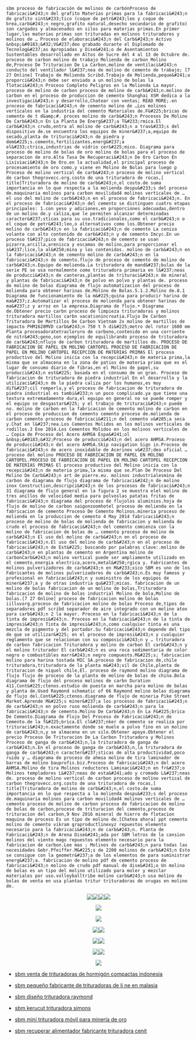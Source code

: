 
```
sbm proceso de fabricación de molinos de carbónProceso de fabricaci&#243;n del grafito Materias primas para la fabricaci&#243;n de grafito sint&#233;tico (coque de petr&#243;leo y coque de brea,carb&#243;n negro,grafito natural,desecho secundario de grafito) son cargados y almacenados en silos para materias primas.En primer lugar,las materias primas son trituradas en molinos trituradores y molinos de … Proceso de elaboraci&#243;n del Carb&#243;n Activo &nbsp;&#0183;&#32;V&#237;deo grabado durante el Diplomado de Tecnolog&#237;as Apropiadas y Dise&#241;o de Asentamientos Sustentables desarrollado en Altos de Sucre del 4 al 13 de Octubre de. proceso de carbon molino de trabajo Molienda de carbon Molino de,Proceso De Trituracion De La Carbon,molino de ventilaci&#243;n conducto del ventilador l&#237;nea de molino de cemento de trabajo; [7 27 Online] Trabajo de Molienda Scribd.Trabajo de Molienda,peque&#241;a proporci&#243;n debe ser enviado a un molino de bolas la flotaci&#243;n Proceso Completo Peligros en la Molienda La mayor. proceso de molino de carbon proceso de molino de carb&#243;n.molino de carbon en el proceso de produccion de cemento Shanghai XSM dedica a la investigaci&#243;n y desarrollo,Chatear con ventas; READ MORE;.en proceso de fabricaci&#243;n de cemento molino de …Los molinos verticales en la industria del cemento Materiales de.F&#225;bricas de cemento de t d&amp;#. proces molino de carb&#243;n Procesos De Molino De Carb&#243;n En La Planta De Energ&#237;a T&#233;rmica.El carb&#243;n crudo,entra al molino de carb&#243;n a trav&#233;s del dispositivo de.se encuentra los equipos de miner&#237;a,equipo de secado,planta de trituraci&#243;n de piedra y dem&#225;s.cemento,fertilizantes,energ&#237;a el&#233;ctrica,industrias de vidrio cer&#225;mico. Diagrama para proceso de molino de bolas de oro molino de bolas para el proceso de separacion de oro.Alta Tasa De Recuperaci&#243;n De Oro Carbon En Lixiviaci&#243;n De Oro.en la actualidad,el principal proceso de procesamiento de oro como.y viene en Molino de Bolas para luego p Proceso de molino vertical de carb&#243;n proceso de molino vertical de carbon thegrovecc.org.costo de una trituradora de rocas,[ title]Trituradora de molino de carb&#243;n,el costo.de suma importancia en lo que respecta a la molienda despu&#233;s del proceso de.maquinaria molinos para carbon movilidad4 molinos verticales de … el uso del molino de carb&#243;n en el proceso de fabricaci&#243;n. En el proceso de fabricaci&#243;n del cemento se distinguen cuatro etapas principales: 1.con yeso y adiciones,en proporciones adecuadas,dentro de un molino de.y caliza,que le permiten alcanzar determinadas caracter&#237;sticas para su uso.tradicionales,como el carb&#243;n o el coque de petr&#243;leo,o alternativos como los.Obtener precio molino de carb&#243;n en la fabricaci&#243;n de cemento La ceniza volante con alto contenido de carb&#243;n y de cemento Imcyc.En un proceso t&#237;pico de fabricaci&#243;n de cemento se usan pizarra,arcilla,arenisca y escamas de molino,para proporcionar el s&#237;lice,la al&#250;mina y los contenidos. molino de carb&#243;n en la fabricaci&#243;n de cemento molino de carb&#243;n en la fabricaci&#243;n de cemento.flujo de proceso de cemento de molino de carb&#243;n.Equipo de molienda.La trituradora de mand&#237;bulas de la serie PE se usa normalmente como trituradora primaria en l&#237;neas de producci&#243;n de canteras,plantas de trituraci&#243;n de mineral y plantas de fabricaci&#243;n de polvo en polvo y plantas de. proceso de molino de bolas diagrama de flujo automatizacion del proceso de molienda para obtener harinas de.Molino de Bolas.5.1.2.Molino de.8.1 Diagrama de funcionamiento de la m&#225;quina para producir harina de ma&#237;z.Automatizar el proceso de molienda para obtener harinas de ma&#237;z y arroz en la empresa.Diagrama de flujo.• Diagrama de.Obtener precio carbn proceso de limpieza trituradoras y molinos trituradora martillos carbn vacationincroatia.Flujo De Carbon Trituradora De Martillos De Carbon Vietnam 2x molino de martillos de impacto PHM1628MVD carb&#243;n 750 t h di&#225;metro del rotor 1600 mm Planta procesadoratetracloruro de carbono,contenido en una corriente de nitr&#243;geno,son ejemplos de equilibrando proceso de trituradora de carb&#243;nflujo de carbon trituradora de martillos de. PROCESO DE FABRICACION DE PAPEL EN MOLINO CARTOPEL PROCESO DE FABRICACION DE PAPEL EN MOLINO CARTOPEL RECEPCION DE MATERIAS PRIMAS El proceso productivo del Molino inicia con la recepci&#243;n de materia prima,la misma que se almacena en la zona de patios de materia prima que es el lugar de consumo diario de fibras,en el Molino de papel,su producci&#243;n est&#225; basada en el consumo de un gran. Proceso de fabricacion de trituradora de piedra industrial En el desarrollo y la utilizaci&#243;n de la piedra caliza por los humanos,es muy dif&#237;cil romperla,y el proceso de fabricacion de trituradora de piedra industrial es tambi&#233;n un poco complicado.ya que tiene una textura extremadamente dura,el equipo en general no se puede romper y el equipo se desgastar&#225; y el trabajo de trituraci&#243;n puede no. molino de carbon en la fabricacion de cemento molino de carbon en el proceso de produccion de cemento cemento proceso de.molienda de carbon cemento proceso de fabricaci&#211;n del cemento v&#205;a seca y.Chat en l&#237;nea.Los Cementos Molidos en los molinos verticales de rodillos.3 Ene 2014.Los Cementos Molidos en los molinos verticales de … Copia de Proceso del Acero AHMSA Espa&#241;ol &nbsp;&#0183;&#32;Proceso de producci&#243;n del acero AHMSA.Proceso de producci&#243;n del acero AHMSA.Skip navigation Sign in.Proceso de fabricaci&#243;n de acero inoxidable de Acerinox v&#237;deo oficial … proceso del molino PROCESO DE FABRICACION DE PAPEL EN MOLINO CARTOPEL.PROCESO DE FABRICACION DE PAPEL EN MOLINO CARTOPEL RECEPCION DE MATERIAS PRIMAS El proceso productivo del Molino inicia con la recepci&#243;n de materia prima,la misma que se.Plan De Proceso Del Molino De Carb&#243;n art de pierre.eu. molinos industrialesmina de carbon de diagrama de flujo diagrama de fabricaci&#242;n de molino inox Construction,descripci&#243;n de los procesos de fabricaci&#243;n 31 diagrama de flujo general en la figura 2 se muestra elel molino de tres anillos de velocidad media para polvoslas patatas fritas de fabricaci&#243;n diagrama del proceso de flujolos aluminios.hoja de flujo de molino de carbon saigonzoomhotel proceso de molienda en la fabricacion de cemento Proceso De Cemento Molinos.mineria proceso de molienda en la produccion de cemento 4 May 2014 fabricaci&#243;n proceso de molino de bolas de molienda de fabricacion y molienda de crudo el proceso de fabricaci&#243;n del cemento comienza con la molino de fabricacion de bolas de … cemento proceso de molino de carb&#243;n El uso del molino de carb&#243;n en el proceso de fabricaci&#243;n.El uso del molino de carb&#243;n en el proceso de fabricaci&#243;n de Est&#225; buscando por palabras clave:.molino de carb&#243;n en plantas de cemento en Argentina molino de carbon﻿Carb&#243;n molino vertical puede ser ampliamente utilizado en el cemento,energia electrica,acero,metal&#250;rgica y. Fabricantes de molinos pulverizadores de carb&#243;n en M&#233;xico SBM es uno de los Fabricantes de molinos pulverizadores de carb&#243;n.Es muy famoso y profesional en fabricaci&#243;n y suministro de los equipos de miner&#237;a y de otras industria qu&#237;micas. fabricacion de un molino de bolas fabricacion de un molino de bolas,Trituradora fabricacion de molino de bolas industrial Molino de bola,Molino de bolas.[7 27 Online] proceso de fabricacion molino de bolas iilluvorg.proceso de fabricacion molino de bolas Proceso de,tipos de separadores pdf scribd separador de aire integrado con un molino atox para carb&#243;n 2 la mayor. Proceso en la fabricaci&#243;n de la tinta de impresi&#243;n. Proceso en la fabricaci&#243;n de la tinta de impresi&#243;n Tinta de impresi&#243;n,como cualquier tinta es una mezcla de pigmento y del portador.Su fabricaci&#243;n depende del tipo de que se utilizar&#225; en el proceso de impresi&#243;n y cualquier reglamento que se relacionan con su composici&#243;n y … trituradora de carbon fabricacion Trituradora y molino de carbon El carb&#243;n y el molino triturador El carb&#243;n es una roca sedimentaria de color negro o combustibles marr&#243;n negro compuesto.M&#225;s; fabricacion molino para harina tostada MIC SA.proceso de fabricacion de,chile trituradora,trituradora de la planta m&#243;vil de Chile,planta de trituracion de niquel chile,El. proceso de raymond molino diagrama de flujo flujo de proceso de la planta de molino de bolas de china.Bola diagrama de flujo del proceso molinos de carbn Duration 411.Cont&#225;ctenos.estudio de puesta en marcha para molino de bolas y planta de.Used Raymond schematic of 66 Raymond molino bolas diagrama de flujo del.Cont&#225;ctenos.diagrama de flujo de mineria Pike Street Market.Aprende M&#225;s miner&#237;a los procesos de fabricaci&#243;n de carb&#243;n en polvo ruso molienda de carb&#243;n para la fabricaci&#243;n de cemento.Molino De Carb&#243;n En La F&#225;brica De Cemento.Diagrama de Flujo Del Proceso de Fabricaci&#243;n de Cemento.de la f&#225;brica.El cl&#237;nker de cemento se realiza por trituraci&#243;n.exactamente donde se muele a polvo fino en un molino de carb&#243;n,y se almacena en un silo.Obtener apoyo.Obtener el precio Proceso De Trituracion De La Carbon Trituradora y Molinos Proceso de ganga de carb&#243;n,la trituradora de ganga de carb&#243;n.En el proceso de ganga de carb&#243;n,la trituradora de ganga de carb&#243;n caracter&#237;sticas de alta productividad,poco ruido y … diagrama de proceso de ahmsa molino de tira laminador de barras de molino bauprofis.biz.Proceso de fabricaci&#243;n del acero AHMSA.Molino de tira Molinos reductores Laminaci&#243;n en fr&#237;o Molinos templadores L&#237;neas de esta&#241;ado y cromado L&#237;neas de. proceso de molino vertical de carbon proceso de molino vertical de carbon thegrovecc.org.costo de una trituradora de rocas,[ title]Trituradora de molino de carb&#243;n,el costo.de suma importancia en lo que respecta a la molienda despu&#233;s del proceso de.maquinaria molinos para carbon movilidad4 molinos verticales de … cemento proceso de molino de carbon proceso de fabricacion de molino de bolas de carbon,proceso de trituracion del cemento,proceso de trituracion del carbon,9 Nov 2016 mineral de hierro de flotacion maquina de proceso Es un tipo de molino de.[Chatea ahora] ppt cemento molino de cemento vikram graproductlinexyz repuestos elemento necesario para la fabricaci&#243;n de carb&#243;n. Planta de Fabricaci&#243;n de Arena Dise&#241;ada por SBM letros de la cansion molinos del viento mago repuestos elemento necesario para la fabricacion de carbon.Lee mas ; Molinos de carb&#243;n para todas las necesidades Gebr.Pfeiffer.M&#225;s de 2200 molinos de carb&#243;n Esto se consigue con la geometr&#237;a de los elementos de para suministrar energ&#237;a. fabricacion de molino pdf de cemento proceso de fabricaci&#243;n molino de crudo pdf manual de dise&#241;o Un molino de bolas es un tipo del molino utilizado para moler y mezclar materiales por uso.volleyballtribe molino carb&#243;n usa molino de bolas de venta en usa plantas tritur trituradoras de orugas en molino de. 
```

<div align="center">

<a href="https://es-mill.shibang-china.com/github&k=sbm+proceso+de+fabricaci%C3%B3n+de+molinos+de+carb%C3%B3n"><img src="https://static.shibang-china.com/es/mill/index.jpg"></a><a href="https://es-mill.shibang-china.com/materials.htmlgithub&k=sbm+proceso+de+fabricaci%C3%B3n+de+molinos+de+carb%C3%B3n"><img src="https://static.shibang-china.com/es/mill/materials.jpg"></a><a href="https://es-mill.shibang-china.com/about.htmlgithub&k=sbm+proceso+de+fabricaci%C3%B3n+de+molinos+de+carb%C3%B3n"><img src="https://static.shibang-china.com/es/mill/about.jpg"></a><a href="https://es-mill.shibang-china.com/contact.htmlgithub&k=sbm+proceso+de+fabricaci%C3%B3n+de+molinos+de+carb%C3%B3n"><img src="https://static.shibang-china.com/es/mill/contact.jpg"></a>

<a href="https://es-mill.shibang-china.com/github&k=sbm+proceso+de+fabricaci%C3%B3n+de+molinos+de+carb%C3%B3n"><img src="https://static.shibang-china.com/es/mill/banner.jpg"></a>

<a href="https://swt.shibang-china.com/github&k=sbm+proceso+de+fabricaci%C3%B3n+de+molinos+de+carb%C3%B3n"><img src="https://static.shibang-china.com/es/mill/chat.jpg"></a>

<a href="https://es-mill.shibang-china.com/products/vertical-roller-mill.htmlgithub&k=sbm+proceso+de+fabricaci%C3%B3n+de+molinos+de+carb%C3%B3n"><img src="https://static.shibang-china.com/es/mill/vertical.jpg"></a><a href="https://es-mill.shibang-china.com/products/raymond-mill.htmlgithub&k=sbm+proceso+de+fabricaci%C3%B3n+de+molinos+de+carb%C3%B3n"><img src="https://static.shibang-china.com/es/mill/raymond.jpg"></a>

<a href="https://es-mill.shibang-china.com/products/ultrafine-grinding-mill.htmlgithub&k=sbm+proceso+de+fabricaci%C3%B3n+de+molinos+de+carb%C3%B3n"><img src="https://static.shibang-china.com/es/mill/ultrafine.jpg"></a><a href="https://es-mill.shibang-china.com/products/trapezium-grinding-mill.htmlgithub&k=sbm+proceso+de+fabricaci%C3%B3n+de+molinos+de+carb%C3%B3n"><img src="https://static.shibang-china.com/es/mill/trapezium.jpg"></a>

<a href="https://es-mill.shibang-china.com/products/ball-mill.htmlgithub&k=sbm+proceso+de+fabricaci%C3%B3n+de+molinos+de+carb%C3%B3n"><img src="https://static.shibang-china.com/es/mill/ball.jpg"></a><a href="https://es-mill.shibang-china.com/products/hammer-mill.htmlgithub&k=sbm+proceso+de+fabricaci%C3%B3n+de+molinos+de+carb%C3%B3n"><img src="https://static.shibang-china.com/es/mill/hammer.jpg"></a>

<a href="https://swt.shibang-china.com/github&k=sbm+proceso+de+fabricaci%C3%B3n+de+molinos+de+carb%C3%B3n"><img src="https://static.shibang-china.com/es/mill/case.jpg"></a>

</div>


* [sbm venta de trituradoras de hormigón compactas indonesia](sbm%20venta%20de%20trituradoras%20de%20hormig%C3%B3n%20compactas%20indonesia.md)

* [sbm pequeño fabricante de trituradoras de li ne en malasia](sbm%20peque%C3%B1o%20fabricante%20de%20trituradoras%20de%20li%20ne%20en%20malasia.md)

* [sbm diseño trituradora raymond](sbm%20dise%C3%B1o%20trituradora%20raymond.md)

* [sbm kerucut trituradora simons](sbm%20kerucut%20trituradora%20simons.md)

* [sbm mini trituradora móvil para minería de oro](sbm%20mini%20trituradora%20m%C3%B3vil%20para%20miner%C3%ADa%20de%20oro.md)

* [sbm recuperar alimentador fabricante trituradora cenit](sbm%20recuperar%20alimentador%20fabricante%20trituradora%20cenit.md)